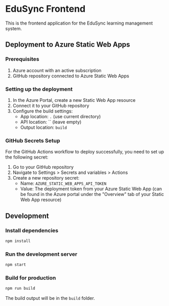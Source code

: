 # EduSync Frontend

This is the frontend application for the EduSync learning management system.

## Deployment to Azure Static Web Apps

### Prerequisites

1. Azure account with an active subscription
2. GitHub repository connected to Azure Static Web Apps

### Setting up the deployment

1. In the Azure Portal, create a new Static Web App resource
2. Connect it to your GitHub repository
3. Configure the build settings:
   - App location: `.` (use current directory)
   - API location: `` (leave empty)
   - Output location: `build`

### GitHub Secrets Setup

For the GitHub Actions workflow to deploy successfully, you need to set up the following secret:

1. Go to your GitHub repository
2. Navigate to Settings > Secrets and variables > Actions
3. Create a new repository secret:
   - Name: `AZURE_STATIC_WEB_APPS_API_TOKEN`
   - Value: The deployment token from your Azure Static Web App (can be found in the Azure portal under the "Overview" tab of your Static Web App resource)

## Development

### Install dependencies

```bash
npm install
```

### Run the development server

```bash
npm start
```

### Build for production

```bash
npm run build
```

The build output will be in the `build` folder. 